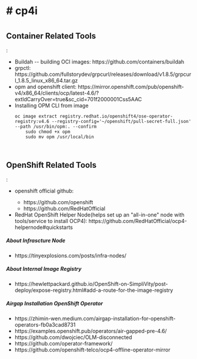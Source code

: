 <h1># cp4i<h1>
<h2>Container Related Tools</h2>:
  <ul>
  <li>Buildah -- building OCI images: https://github.com/containers/buildah</li>
  <li>grpctl: https://github.com/fullstorydev/grpcurl/releases/download/v1.8.5/grpcurl_1.8.5_linux_x86_64.tar.gz</li>
  <li>opm and openshift client: https://mirror.openshift.com/pub/openshift-v4/x86_64/clients/ocp/latest-4.6/?extIdCarryOver=true&sc_cid=701f2000001Css5AAC</li>
  <li>Installing OPM CLI from image</li>
  <code>
oc image extract registry.redhat.io/openshift4/ose-operator-registry:v4.6 --registry-config='~/openshift/pull-secret-full.json' --path /usr/bin/opm:. --confirm
    sudo chmod +x opm
    sudo mv opm /usr/local/bin
    
 </code>
  </ul>
<h2>OpenShift Related Tools</h2>:
  <ul>
    <li>openshift official github:</li>
    <ul>
      <li>https://github.com/openshift</li>
      <li>https://github.com/RedHatOfficial</li>
    </ul>
    <li>RedHat OpenShift Helper Node(helps set up an "all-in-one" node with tools/service to install OCP4): https://github.com/RedHatOfficial/ocp4-helpernode#quickstarts</li>
  </ul>
  <h5> About Infrascture Node </h5>
  <ul>
    <li>https://tinyexplosions.com/posts/infra-nodes/
  </ul>
 <h5> About Internal Image Registry </h5>
  <ul>
    <li>https://hewlettpackard.github.io/OpenShift-on-SimpliVity/post-deploy/expose-registry.html#add-a-route-for-the-image-registry</li>
  </ul>
   <h5> Airgap Installation OpenShift Operator </h5>
  <ul>
    <li>https://zhimin-wen.medium.com/airgap-installation-for-openshift-operators-fb0a3cad8731</li>
    <li>https://examples.openshift.pub/operators/air-gapped-pre-4.6/</li>
    <li>https://github.com/dwojciec/OLM-disconnected</li>
    <li>https://github.com/operator-framework/</li>
    <li>https://github.com/openshift-telco/ocp4-offline-operator-mirror</li>
  </ul>
